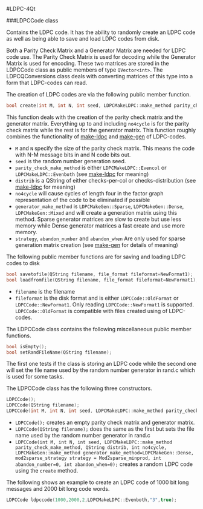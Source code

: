 #LDPC-4Qt

###LDPCCode class

Contains the LDPC code. It has the ability to randomly create an LDPC code as well as being able to save and load LDPC codes from disk.

Both a Parity Check Matrix and a Generator Matrix are needed for LDPC code use. The Parity Check Matrix is used for decoding while the Generator Matrix is used for encoding. These two matrices are stored in the LDPCCode class as public members of type ```QVector<int>```. The LDPCQConversions class deals with converting matrices of this type into a form that LDPC-codes can read.

The creation of LDPC codes are via the following public member function.

```C++
bool create(int M, int N, int seed, LDPCMakeLDPC::make_method parity_check_make_method, QString distrib, int no4cycle, LDPCMakeGen::make_method generator_make_method=LDPCMakeGen::Dense, mod2sparse_strategy strategy = Mod2sparse_minprod, int abandon_number=0, int abandon_when=0);
```

This function deals with the creation of the parity check matrix and the generator matrix. Everything up to and including ```no4cycle``` is for the parity check matrix while the rest is for the generator matrix. This function roughly combines the functionality of [make-ldpc](http://radfordneal.github.io/LDPC-codes/pchk.html#make-ldpc) and [make-gen](http://radfordneal.github.io/LDPC-codes/encoding.html#make-gen) of LDPC-codes.

* ```M``` and ```N``` specify the size of the parity check matrix. This means the code with N-M message bits in and N code bits out.
* ```seed``` is the random number generation seed.
* ```parity_check_make_method``` is either ```LDPCMakeLDPC::Evencol``` or ```LDPCMakeLDPC::Evenboth``` (see [make-ldpc](http://radfordneal.github.io/LDPC-codes/pchk.html#make-ldpc) for meaning)
* ```distrib``` is a QString of either checks-per-col or checks-distribution (see [make-ldpc](http://radfordneal.github.io/LDPC-codes/pchk.html#make-ldpc) for meaning)
* ```no4cycle``` will cause cycles of length four in the factor graph representation of the code to be eliminated if possible
* ```generator_make_method``` is ```LDPCMakeGen::Sparse```, ```LDPCMakeGen::Dense```, ```LDPCMakeGen::Mixed``` and will create a generation matrix using this method. Sparse generator matrices are slow to create but use less memory while Dense generator matrices a fast create and use more memory.
* ``strategy``, ```abandon_number``` and ```abandon_when``` Are only used for sparse generation matrix creation (see [make-gen](http://radfordneal.github.io/LDPC-codes/encoding.html#make-gen) for details of meaning)

The following public member functions are for saving and loading LDPC codes to disk

```C++
bool savetofile(QString filename, file_format fileformat=NewFormat1);
bool loadfromfile(QString filename, file_format fileformat=NewFormat1);
```

* ```filename``` is the filename
* ```fileformat``` is the disk format and is either ```LDPCCode::OldFormat``` or ```LDPCCode::NewFormat1```. Only reading ```LDPCCode::NewFormat1``` is supported. ```LDPCCode::OldFormat``` is compatible with files created using of LDPC-codes.

The LDPCCode class contains the following miscellaneous public member functions.

```C++
bool isEmpty();
bool setRandFileName(QString filename);
```

The first one tests if the class is storing an LDPC code while the second one will set the file name used by the random number generator in rand.c which is used for some tasks.

The LDPCCode class has the following three constructors.

```C++
LDPCCode();
LDPCCode(QString filename);
LDPCCode(int M, int N, int seed, LDPCMakeLDPC::make_method parity_check_make_method, QString distrib, int no4cycle, LDPCMakeGen::make_method generator_make_method=LDPCMakeGen::Dense, mod2sparse_strategy strategy = Mod2sparse_minprod, int abandon_number=0, int abandon_when=0);
```

* ```LDPCCode();``` creates an empty parity check matrix and generator matrix.
* ```LDPCCode(QString filename);``` does the same as the first but sets the file name used by the random number generator in rand.c
* ```LDPCCode(int M, int N, int seed, LDPCMakeLDPC::make_method parity_check_make_method, QString distrib, int no4cycle, LDPCMakeGen::make_method generator_make_method=LDPCMakeGen::Dense, mod2sparse_strategy strategy = Mod2sparse_minprod, int abandon_number=0, int abandon_when=0);``` creates a random LDPC code using the ```create``` method.

The following shows an example to create an LDPC code of 1000 bit long messages and 2000 bit long code words.

```C++
LDPCCode ldpccode(1000,2000,2,LDPCMakeLDPC::Evenboth,"3",true);
```


